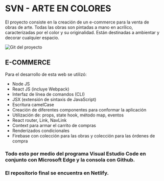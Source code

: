 # SVN - ARTE EN COLORES
El proyecto consiste en la creación de un e-commerce para la venta de obras de arte.
Todas las obras son pintadas a mano en acrílico, caracterizadas por el color y su originalidad.
Están destinadas a ambientar y decorar cualquier espacio. 

![Git del proyecto](https://media.giphy.com/media/HdmL2CiLnOgC61El3r/giphy.gif)

## E-COMMERCE
Para el desarrollo de esta web se utilizó: 
- Node JS
- React  JS (incluye Webpack)
- Interfaz de línea de comandos (CLI)
- JSX (extensión de sintaxis de JavaScript)
- Escritura camelCase
- Creación de diferentes componentes para conformar la aplicación
- Utilización de: props, state hook, método map, eventos
- React router, Link, NavLink
- Context para armar el carrito de compras
- Renderizados condicionales 
- Firebase con colección para las obras y colección para las órdenes de compra

### Todo esto por medio del programa Visual Estudio Code en conjunto con Microsoft Edge y la consola con Github.

### El repositorio final se encuentra en Netlify.

